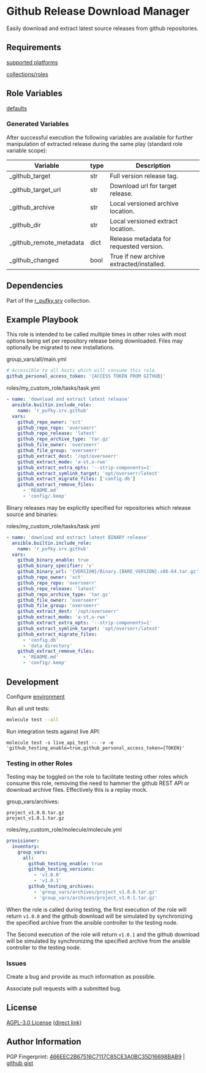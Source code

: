 # Github Release Download Manager
Easily download and extract latest source releases from github repositories.

## Requirements
[supported platforms](https://github.com/r-pufky/ansible_github/blob/main/meta/main.yml)

[collections/roles](https://github.com/r-pufky/ansible_github/blob/main/meta/requirements.yml)

## Role Variables
[defaults](https://github.com/r-pufky/ansible_github/tree/main/defaults/main/)

### Generated Variables
After successful execution the following variables are available for further
manipulation of extracted release during the same play (standard role variable
scope):

 Variable                | type | Description
-------------------------|------|-----------------------------------------
 _github_target          | str  | Full version release tag.
 _github_target_url      | str  | Download url for target release.
 _github_archive         | str  | Local versioned archive location.
 _github_dir             | str  | Local versioned extract location.
 _github_remote_metadata | dict | Release metadata for requested version.
 _github_changed         | bool | True if new archive extracted/installed.

## Dependencies
Part of the [r_pufky.srv](https://github.com/r-pufky/ansible_collection_srv)
collection.

## Example Playbook
This role is intended to be called multiple times in other roles with most
options being set per repository release being downloaded. Files may optionally
be migrated to new installations.

group_vars/all/main.yml
``` yaml
# Accessible to all hosts which will consume this role.
github_personal_access_token: '{ACCESS TOKEN FROM GITHUB}'
```

roles/my_custom_role/tasks/task.yml
``` yaml
- name: 'download and extract latest release'
  ansible.builtin.include_role:
    name: 'r_pufky.srv.github'
  vars:
    github_repo_owner: 'sct'
    github_repo_repo: 'overseerr'
    github_repo_release: 'latest'
    github_repo_archive_type: 'tar.gz'
    github_file_owner: 'overseerr'
    github_file_group: 'overseerr'
    github_extract_dest: '/opt/overseerr'
    github_extract_mode: 'a-st,o-rwx'
    github_extract_extra_opts: '--strip-components=1'
    github_extract_symlink_target: 'opt/overserr/latest'
    github_extract_migrate_files: ['config.db']
    github_extract_remove_files:
      - 'README.md'
      - 'config/.keep'
```

Binary releases may be explicitly specified for repositories which release
source and binaries:

roles/my_custom_role/tasks/task.yml
``` yaml
- name: 'download and extract latest BINARY release'
  ansible.builtin.include_role:
    name: 'r_pufky.srv.github'
  vars:
    github_binary_enable: true
    github_binary_specifier: 'v'
    github_binary_url: '{VERSION}/Binary.{BARE_VERSION}.x86-64.tar.gz'
    github_repo_owner: 'sct'
    github_repo_repo: 'overseerr'
    github_repo_release: 'latest'
    github_repo_archive_type: 'tar.gz'
    github_file_owner: 'overseerr'
    github_file_group: 'overseerr'
    github_extract_dest: '/opt/overseerr'
    github_extract_mode: 'a-st,o-rwx'
    github_extract_extra_opts: '--strip-components=1'
    github_extract_symlink_target: 'opt/overserr/latest'
    github_extract_migrate_files:
      - 'config.db'
      - 'data_directory'
    github_extract_remove_files:
      - 'README.md'
      - 'config/.keep'
```

## Development
Configure [environment](https://github.com/r-pufky/ansible_collection_srv/blob/main/docs/dev/environment/README.md)

Run all unit tests:
``` bash
molecule test --all
```

Run integration tests against live API:
```
molecule test -s live_api_test -- -v -e 'github_testing_enable=true,github_personal_access_token={TOKEN}'
```

### Testing in other Roles
Testing may be toggled on the role to facilitate testing other roles which
consume this role, removing the need to hammer the github REST API or download
archive files. Effectively this is a replay mock.

group_vars/archives:
```
project_v1.0.0.tar.gz
project_v1.0.1.tar.gz
```

roles/my_custom_role/molecule/molecule.yml
``` yaml
provisioner:
  inventory:
    group_vars:
      all:
        github_testing_enable: true
        github_testing_versions:
          - 'v1.0.0'
          - 'v1.0.1'
        github_testing_archives:
          - 'group_vars/archives/project_v1.0.0.tar.gz'
          - 'group_vars/archives/project_v1.0.1.tar.gz'
```
When the role is called during testing, the first execution of the role will
return `v1.0.0` and the github download will be simulated by synchronizing the
specified archive from the ansible controller to the testing node.

The Second execution of the role will return `v1.0.1` and the github download
will be simulated by synchronizing the specified archive from the ansible
controller to the testing node.

### Issues
Create a bug and provide as much information as possible.

Associate pull requests with a submitted bug.

## License
[AGPL-3.0 License](https://www.tldrlegal.com/license/gnu-affero-general-public-license-v3-agpl-3-0)
 [(direct link)](https://github.com/r-pufky/ansible_github/blob/main/LICENSE)

## Author Information
PGP Fingerprint: [466EEC2B67516C7117C85CE3A0BC35D16698BAB9](https://keys.openpgp.org/vks/v1/by-fingerprint/466EEC2B67516C7117C85CE3A0BC35D16698BAB9)
| [github gist](https://gist.github.com/r-pufky/a8df36977c55b5bb20829267c4c49d22)
